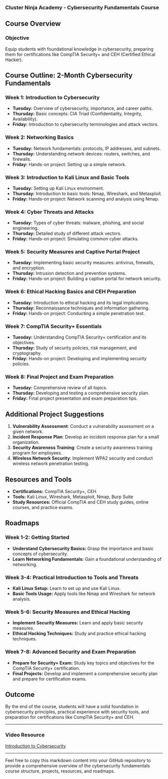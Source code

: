 ### Cluster Ninja Academy - Cybersecurity Fundamentals Course

## Course Overview

### Objective
Equip students with foundational knowledge in cybersecurity, preparing them for certifications like CompTIA Security+ and CEH (Certified Ethical Hacker).

## Course Outline: 2-Month Cybersecurity Fundamentals

### Week 1: Introduction to Cybersecurity
- **Tuesday:** Overview of cybersecurity, importance, and career paths.
- **Thursday:** Basic concepts: CIA Triad (Confidentiality, Integrity, Availability).
- **Friday:** Introduction to cybersecurity terminologies and attack vectors.

### Week 2: Networking Basics
- **Tuesday:** Network fundamentals: protocols, IP addresses, and subnets.
- **Thursday:** Understanding network devices: routers, switches, and firewalls.
- **Friday:** Hands-on project: Setting up a simple network.

### Week 3: Introduction to Kali Linux and Basic Tools
- **Tuesday:** Setting up Kali Linux environment.
- **Thursday:** Introduction to basic tools: Nmap, Wireshark, and Metasploit.
- **Friday:** Hands-on project: Network scanning and analysis using Nmap.

### Week 4: Cyber Threats and Attacks
- **Tuesday:** Types of cyber threats: malware, phishing, and social engineering.
- **Thursday:** Detailed study of different attack vectors.
- **Friday:** Hands-on project: Simulating common cyber attacks.

### Week 5: Security Measures and Captive Portal Project
- **Tuesday:** Implementing basic security measures: antivirus, firewalls, and encryption.
- **Thursday:** Intrusion detection and prevention systems.
- **Friday:** Hands-on project: Building a captive portal for network security.

### Week 6: Ethical Hacking Basics and CEH Preparation
- **Tuesday:** Introduction to ethical hacking and its legal implications.
- **Thursday:** Reconnaissance techniques and information gathering.
- **Friday:** Hands-on project: Conducting a simple penetration test.

### Week 7: CompTIA Security+ Essentials
- **Tuesday:** Understanding CompTIA Security+ certification and its objectives.
- **Thursday:** Study of security policies, risk management, and cryptography.
- **Friday:** Hands-on project: Developing and implementing security policies.

### Week 8: Final Project and Exam Preparation
- **Tuesday:** Comprehensive review of all topics.
- **Thursday:** Developing and testing a comprehensive security plan.
- **Friday:** Final project presentation and exam preparation tips.

## Additional Project Suggestions
1. **Vulnerability Assessment**: Conduct a vulnerability assessment on a given network.
2. **Incident Response Plan**: Develop an incident response plan for a small organization.
3. **Security Awareness Training**: Create a security awareness training program for employees.
4. **Wireless Network Security**: Implement WPA2 security and conduct wireless network penetration testing.

## Resources and Tools
- **Certifications:** CompTIA Security+, CEH
- **Tools:** Kali Linux, Wireshark, Metasploit, Nmap, Burp Suite
- **Study Resources:** Official CompTIA and CEH study guides, online courses, and practice exams.

## Roadmaps
### Week 1-2: Getting Started
- **Understand Cybersecurity Basics:** Grasp the importance and basic concepts of cybersecurity.
- **Learn Networking Fundamentals:** Gain a foundational understanding of networking.

### Week 3-4: Practical Introduction to Tools and Threats
- **Kali Linux Setup:** Learn to set up and use Kali Linux.
- **Basic Tools Usage:** Apply tools like Nmap and Wireshark for network analysis.

### Week 5-6: Security Measures and Ethical Hacking
- **Implement Security Measures:** Learn and apply basic security measures.
- **Ethical Hacking Techniques:** Study and practice ethical hacking techniques.

### Week 7-8: Advanced Security and Exam Preparation
- **Prepare for Security+ Exam:** Study key topics and objectives for the CompTIA Security+ certification.
- **Final Projects:** Develop and implement a comprehensive security plan and prepare for certification exams.

## Outcome
By the end of the course, students will have a solid foundation in cybersecurity principles, practical experience with security tools, and preparation for certifications like CompTIA Security+ and CEH.

---

### Video Resource
[Introduction to Cybersecurity](https://youtu.be/WWbP246ZWck?si=ku2GpRXE_aKPOdib)

---

Feel free to copy this markdown content into your GitHub repository to provide a comprehensive overview of the cybersecurity fundamentals course structure, projects, resources, and roadmaps.
